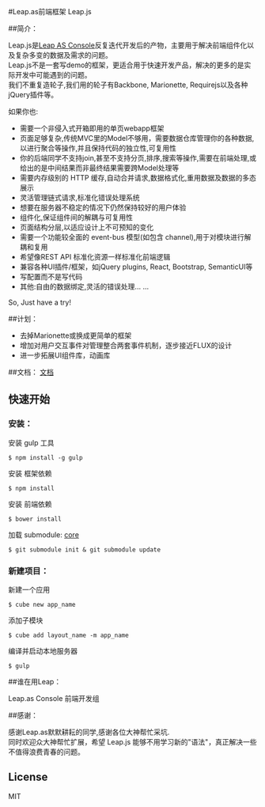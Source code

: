 #Leap.as前端框架 Leap.js

##简介：

Leap.js是[Leap AS Console](https://console.leap.as)反复迭代开发后的产物，主要用于解决前端组件化以及复杂多变的数据及需求的问题。  
Leap.js不是一套写demo的框架，更适合用于快速开发产品，解决的更多的是实际开发中可能遇到的问题。  
我们不重复造轮子,我们用的轮子有Backbone, Marionette, Requirejs以及各种jQuery插件等。

如果你也:
  
- 需要一个非侵入式开箱即用的单页webapp框架
- 页面足够复杂,传统MVC里的Model不够用，需要数据仓库管理你的各种数据,以进行聚合等操作,并且保持代码的独立性,可复用性
- 你的后端同学不支持join,甚至不支持分页,排序,搜索等操作,需要在前端处理,或给出的是中间结果而非最终结果需要跨Model处理等
- 需要内存级别的 HTTP 缓存,自动合并请求,数据格式化,重用数据及数据的多态展示
- 灵活管理链式请求,标准化错误处理系统
- 想要在服务器不稳定的情况下仍然保持较好的用户体验
- 组件化,保证组件间的解耦与可复用性
- 页面结构分层,以适应设计上不可预知的变化
- 需要一个功能较全面的 event-bus 模型(如包含 channel),用于对模块进行解耦和复用
- 希望像REST API 标准化资源一样标准化前端逻辑
- 兼容各种UI插件/框架，如jQuery plugins, React, Bootstrap, SemanticUI等
- 写配置而不是写代码
- 其他:自由的数据绑定,灵活的错误处理...
...

So, Just have a try!


##计划：
- 去掉Marionette或换成更简单的框架
- 增加对用户交互事件对管理整合两套事件机制，逐步接近FLUX的设计
- 进一步拓展UI组件库，动画库


##文档：
[文档](https://gitcafe.com/Potato/Cube.js/wiki/API%E6%96%87%E6%A1%A3#wiki)

 
## 快速开始

### 安装：  
安装 gulp 工具  
```  
$ npm install -g gulp    
```  
安装 框架依赖  
```
$ npm install 
```  
安装 前端依赖  
```  
$ bower install
```  
加载 submodule: [core](https://github.com/LeapAppServices/leap.js-core)  
```  
$ git submodule init & git submodule update
```  
### 新建项目：  
新建一个应用   
```
$ cube new app_name
```  
添加子模块  
```
$ cube add layout_name -m app_name
```  
编译并启动本地服务器  
```
$ gulp
```

##谁在用Leap：

Leap.as Console 前端开发组

##感谢：

感谢Leap.as默默耕耘的同学,感谢各位大神帮忙采坑.  
同时欢迎众大神帮忙扩展，希望 Leap.js 能够不用学习新的"语法"，真正解决一些不值得浪费青春的问题。   

## License

MIT